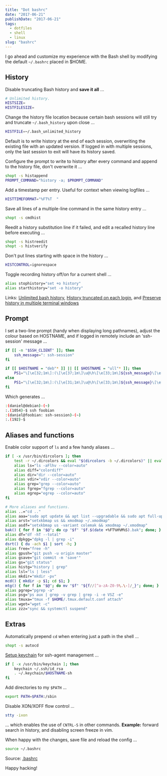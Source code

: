 ```yaml
---
title: "Dot bashrc"
date: "2017-06-21"
publishDate: "2017-06-21"
tags:
  - dotfiles
  - shell
  - linux
slug: "bashrc"
---
```


I go ahead and customize my experience with the Bash shell by modifying the default `~/.bashrc` placed in $HOME.

## History

Disable truncating Bash history and **save it all** ...

```bash
# Unlimited history.
HISTSIZE=
HISTFILESIZE=
```

Change the history file location because certain bash sessions will still try and truncate `~/.bash_history` upon close ...

```bash
HISTFILE=~/.bash_unlimited_history
```

Default is to write history at the end of each session, overwriting the existing file with an updated version. If logged in with multiple sessions, only the last session to exit will have its history saved.

Configure the prompt to write to history after every command and append to the history file, don't overwrite it ...

```bash
shopt -s histappend
PROMPT_COMMAND="history -a; $PROMPT_COMMAND"
```

Add a timestamp per entry. Useful for context when viewing logfiles ...

```bash
HISTTIMEFORMAT="%FT%T  "
```

Save all lines of a multiple-line command in the same history entry ...

```bash
shopt -s cmdhist
```

Reedit a history substitution line if it failed, and edit a recalled history line before executing ...

```bash
shopt -s histreedit
shopt -s histverify
```

Don't put lines starting with space in the history ...

```bash
HISTCONTROL=ignorespace
```

Toggle recording history off/on for a current shell ...

```bash
alias stophistory="set +o history"
alias starthistory="set -o history"
```

Links: [Unlimited bash history](https://stackoverflow.com/questions/9457233/unlimited-bash-history), [History truncated on each login](http://superuser.com/questions/575479/bash-history-truncated-to-500-lines-on-each-login), and [Preserve history in multiple terminal windows](https://unix.stackexchange.com/questions/1288/preserve-bash-history-in-multiple-terminal-windows)

## Prompt

I set a two-line prompt (handy when displaying long pathnames), adjust the colour based on HOSTNAME, and if logged in remotely include an 'ssh-session' message ...

```bash
if [[ -n "$SSH_CLIENT" ]]; then
    ssh_message=": ssh-session"
fi

if [[ $HOSTNAME = "deb"* ]] || [[ $HOSTNAME = "ull"* ]]; then
    PS1="\[\e[32;1m\]:(\[\e[37;1m\]\u@\h\[\e[33;1m\]${ssh_message}\[\e[32;1m\])-(\[\e[34;1m\]\w\e[32;1m\])\n:.(\[\e[37;1m\]\!\[\e[32;1m\])-\[\e[37;1m\]\$\[\e[0m\] "
else
    PS1="\[\e[32;1m\]:(\[\e[31;1m\]\u@\h\[\e[33;1m\]${ssh_message}\[\e[32;1m\])-(\[\e[34;1m\]\w\e[32;1m\])\n:.(\[\e[31;1m\]\!\[\e[32;1m\])-\[\e[37;1m\]\$\[\e[0m\] "
fi
```

Which generates ...

```bash
:(daniel@debian)-(~)
:.(1054)-$ ssh foobian
:(daniel@foobian: ssh-session)-(~)
:.(192)-$
```

## Aliases and functions

Enable color support of `ls` and a few handy aliases ...

```bash
if [ -x /usr/bin/dircolors ]; then
    test -r ~/.dircolors && eval "$(dircolors -b ~/.dircolors)" || eval "$(dircolors -b)"
    alias ls="ls -aFlhv --color=auto"
    alias diff="colordiff"
    alias dir="dir --color=auto"
    alias vdir="vdir --color=auto"
    alias grep="grep --color=auto"
    alias fgrep="fgrep --color=auto"
    alias egrep="egrep --color=auto"
fi

# More aliases and functions.
alias ..="cd .."
alias aaa="sudo apt update && apt list --upgradable && sudo apt full-upgrade"
alias arst="setxkbmap us && xmodmap ~/.xmodmap"
alias asdf="setxkbmap us -variant colemak && xmodmap ~/.xmodmap"
bak() { for f in "$@"; do cp "$f" "$f.$(date +%FT%H%M%S).bak"; done; }
alias df="df -hT --total"
alias dpkgg="dpkg -l | grep -i"
dsrt() { du -ach $1 | sort -h; }
alias free="free -h"
alias gpush="git push -u origin master"
alias gsave="git commit -m 'save'"
alias gs="git status"
alias histg="history | grep"
alias lsl="ls | less"
alias mkdir="mkdir -pv"
mcd() { mkdir -p $1; cd $1; } 
mtg() { for f in "$@"; do mv "$f" "${f//[^a-zA-Z0-9\.\-]/_}"; done; }
alias pgrep="pgrep -a"
alias psg="ps aux | grep -v grep | grep -i -e VSZ -e"
alias tmuxa="tmux -f $HOME/.tmux.default.conf attach"
alias wget="wget -c"
alias zzz="sync && systemctl suspend"
```

## Extras

Automatically prepend `cd` when entering just a path in the shell ...

```bash
shopt -s autocd
```

[Setup keychain](http://www.circuidipity.com/secure-remote-access-using-ssh-keys.html#key-management) for ssh-agent management ...

```bash
if [ -x /usr/bin/keychain ]; then
    keychain ~/.ssh/id_rsa
    . ~/.keychain/$HOSTNAME-sh
fi
```

Add directories to my `$PATH` ...

```bash
export PATH=$PATH:/sbin
```

Disable XON/XOFF flow control ...

```bash
stty -ixon
```

... which enables the use of `CNTRL-S` in other commands. **Example:** forward search in history, and disabling screen freeze in vim.

When happy with the changes, save file and reload the config ...

```bash
source ~/.bashrc
```

Source: [.bashrc](https://github.com/vonbrownie/dotfiles/blob/master/.bashrc)

Happy hacking!
